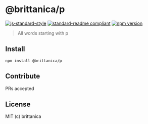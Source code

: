 # @brittanica/p

[![js-standard-style](https://img.shields.io/badge/code%20style-standard-brightgreen.svg?style=flat-square)](http://standardjs.com/)
[![standard-readme compliant](https://img.shields.io/badge/standard--readme-OK-green.svg?style=flat-square)](https://github.com/RichardLitt/standard-readme)
[![npm version](https://img.shields.io/npm/v/brittanica-p.svg?style=flat-square)](https://badge.fury.io/js/brittanica-p)

> All words starting with p

## Install
```
npm install @brittanica/p
```

## Contribute

PRs accepted

## License

MIT (c) brittanica
